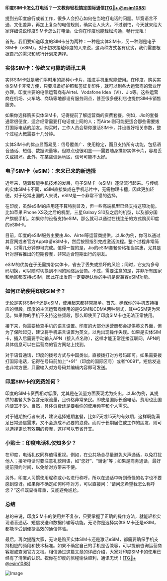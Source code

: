 **印度SIM卡怎么打电话？一文教你轻松搞定国际通信[[TG💪+ @esim1088](https://t.me/s/esim1088)]**

提到去印度旅行或者工作，很多人会担心如何在当地打电话的问题。毕竟语言不通、文化差异，再加上复杂的电信规则，确实让人头大。不过别怕，今天就来给大家详细说说印度SIM卡怎么打电话，让你在印度也能轻松沟通，畅行无阻！

首先，我们要知道印度的SIM卡分为两种：一种是实体SIM卡，另一种则是电子SIM卡（eSIM）。对于初次接触印度的人来说，这两种方式各有优劣，我们需要根据自己的需求和旅行计划来选择。

### 实体SIM卡：传统又可靠的通讯工具

实体SIM卡就是我们平时用的那种小卡片，插进手机里就能使用。在印度，购买实体SIM卡非常方便，只要准备好护照和签证复印件，就可以到各大运营商的营业厅办理。印度主要的电信运营商有Airtel、Vodafone Idea（VI）、Jio等。这些运营商在机场、火车站、商场等地都设有服务网点，甚至很多便利店也提供SIM卡销售服务。

如果你选择购买实体SIM卡，记得提前了解运营商的资费套餐。例如，Jio的套餐通常很便宜，适合经常需要打电话或上网的人；而Airtel则可能更适合那些需要拨打国际电话的朋友。购买时，工作人员会帮你激活SIM卡，并设置好相关参数，整个过程大概需要十几分钟。

实体SIM卡的优点显而易见：信号覆盖广、使用稳定，而且支持所有功能，包括语音通话、短信、数据流量等。但缺点也很明显——需要随身携带实体卡片，容易丢失或损坏。此外，在某些偏远地区，信号可能不太好。

### 电子SIM卡（eSIM）：未来已来的新选择

近年来，随着智能手机技术的发展，电子SIM卡（eSIM）逐渐流行起来。与传统的实体SIM卡不同，eSIM直接集成在手机芯片中，无需物理卡槽，因此更加轻便。对于经常出国的人来说，eSIM是一个非常不错的选择。

在印度，虽然eSIM的应用还不算特别普及，但一些高端机型已经支持这项功能。比如苹果iPhone XS及之后的机型，三星Galaxy S10及之后的机型，以及部分国产旗舰手机。如果你的设备支持eSIM，那么就可以通过在线注册的方式购买印度的eSIM卡。

目前，印度的eSIM服务主要由Jio、Airtel等运营商提供。以Jio为例，你可以通过其官网或者官方App申请eSIM卡，然后按照指引完成激活流程。整个过程非常简单，只需几分钟即可完成。值得一提的是，Jio的eSIM套餐价格相当实惠，尤其是针对游客推出的短期套餐，非常适合短期出行的朋友。

eSIM的优势在于无需携带实体卡，省去了丢失或损坏的风险；同时，它支持多号码切换，可以随时切换到不同的网络运营商。不过，需要注意的是，并非所有国家和地区都支持eSIM，因此在出发前一定要确认你的手机是否兼容eSIM功能。

### 如何正确使用印度SIM卡？

无论是实体SIM卡还是eSIM，使用起来都非常简单。首先，确保你的手机支持相应的频段。印度的主流运营商使用的是GSM和CDMA两种制式，其中GSM更为常见。如果你的手机不支持这些频段，那么即使买了印度SIM卡也无法正常使用。

接下来，你需要检查手机的语言设置。印度的大部分运营商都会提供英文界面，但为了保险起见，建议将手机语言设置为英文，以免出现操作失误。如果是实体SIM卡，插入后需要手动输入APN（接入点名称），这样才能正常连接互联网。APN的具体信息可以在运营商的官方网站上找到。

对于语音通话，印度的拨号方式与中国类似，直接拨打对方号码即可。如果需要拨打国际电话，记得在号码前加上“+91”（印度的国际区号）或者“0091”。短信发送也非常方便，只需输入对方号码并编辑内容即可发送。

### 印度SIM卡的资费如何？

印度的SIM卡资费相对低廉，尤其是在流量方面表现尤为突出。以Jio为例，其提供的套餐大多包含无限流量，且价格非常亲民。即使是国际长途电话，费用也比国内便宜不少。当然，具体资费还是要看你的使用频率和个人需求。

对于短期旅行者来说，建议选择短期套餐，比如7天或15天的有效期，这样既能满足日常通信需求，又不会造成不必要的浪费。而对于长期居住或工作的朋友，则可以选择更长有效期的套餐，这样可以节省开支。

### 小贴士：印度电话礼仪知多少？

在印度，电话礼仪同样值得重视。例如，在公共场合尽量避免大声通话，以免打扰他人；接听电话时要注意礼貌用语，如“您好”、“谢谢”等；如果是商务通话，最好提前预约时间，以免给对方带来不便。

另外，印度人习惯使用昵称或小名进行称呼，所以在通话中听到奇怪的名字也不要感到惊讶。如果你不确定如何称呼对方，可以直接问：“请问您希望我怎么称呼您？”这样既显得尊重，又能避免尴尬。

### 总结

总的来说，印度SIM卡的使用并不复杂，只要掌握了正确的操作方法，就能轻松实现语音通话、短信发送和数据传输等功能。无论你是选择实体SIM卡还是eSIM，都能享受到便捷高效的通信体验。

最后，再次提醒大家，无论是购买实体SIM卡还是激活eSIM，都需要确保手机支持相应的频段和技术标准。如果不确定自己的手机是否兼容，可以提前咨询运营商客服或查阅官方文档。相信通过这篇文章的详细介绍，大家对印度SIM卡的使用已经有了清晰的认识。祝你在印度的旅程愉快顺利，通讯无忧！[[TG💪+ @esim1088](https://t.me/s/esim1088)]

![Image](https://i.postimg.cc/4NQfJmqS/Snipaste-2025-05-13-00-14-12.png)